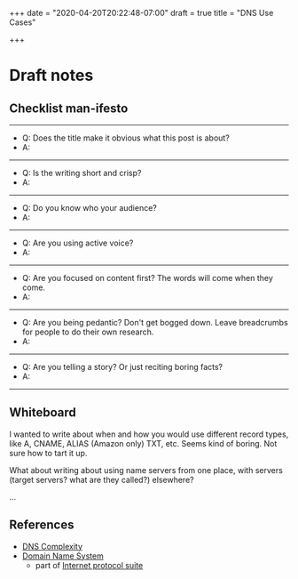 +++
date = "2020-04-20T20:22:48-07:00"
draft = true
title = "DNS Use Cases"

+++

# Draft notes

## Checklist man-ifesto
---

* Q: Does the title make it obvious what this post is about?
* A:

---
* Q: Is the writing short and crisp?
* A:

---
* Q: Do you know who your audience?
* A:

---
* Q: Are you using active voice?
* A:

---
* Q: Are you focused on content first? The words will come when they come.
* A:

---
* Q: Are you being pedantic? Don't get bogged down. Leave breadcrumbs for people to do their own research.
* A:

---
* Q: Are you telling a story? Or just reciting boring facts?
* A:

---
## Whiteboard

I wanted to write about when and how you would use different record types, like A, CNAME, ALIAS (Amazon only) TXT, etc. Seems kind of boring. Not sure how to tart it up.

What about writing about using name servers from one place, with servers (target servers? what are they called?) elsewhere?

...

## References

* [DNS Complexity](https://queue.acm.org/detail.cfm?id=1242499)
* [Domain Name System](https://en.wikipedia.org/wiki/Domain_Name_System)
  * part of [Internet protocol suite](https://en.wikipedia.org/wiki/Internet_protocol_suite)

<!--

# Some DNS Use Cases

At different times you may need different

-->
